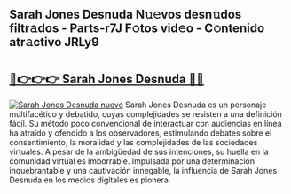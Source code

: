 ## Sarah Jones Desnuda N𝚞𝚎vos desn𝚞dos filtr𝚊dos - Parts-r7J F𝚘tos vid𝚎o - C𝚘ntenido atr𝚊ctivo JRLy9

# <h2><a href="http://mbdhrd5.tromn.icu/?c=Sarah+Jones+Desnuda">🔗👉👉👉 Sarah Jones Desnuda 🔗🔗</a></h2>

[![Sarah Jones Desnuda nuevo](https://i.imgur.com/pEAQMta.gif)](http://mbdhrd5.tromn.icu/?c=Sarah+Jones+Desnuda)
Sarah Jones Desnuda es un personaje multifacético y debatido, cuyas complejidades se resisten a una definición fácil.  Su método poco convencional de interactuar con audiencias en línea ha atraído y ofendido a los observadores, estimulando debates sobre el consentimiento, la moralidad y las complejidades de las sociedades virtuales. A pesar de la ambigüedad de sus intenciones, su huella en la comunidad virtual es imborrable. Impulsada por una determinación inquebrantable y una cautivación innegable, la influencia de Sarah Jones Desnuda en los medios digitales es pionera.
